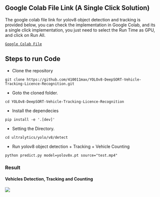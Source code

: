 ## Google Colab File Link (A Single Click Solution)
The google colab file link for yolov8 object detection and tracking is provided below, you can check the implementation in Google Colab, and its a single click implementation, you just need to select the Run Time as GPU, and click on Run All.

[`Google Colab File`](https://colab.research.google.com/drive/1U6cnTQ0JwCg4kdHxYSl2NAhU4wK18oAu?usp=sharing)

## Steps to run Code

- Clone the repository
```
git clone https://github.com/410011max/YOLOv8-DeepSORT-Vehicle-Tracking-Licence-Recognition.git
```
- Goto the cloned folder.
```
cd YOLOv8-DeepSORT-Vehicle-Tracking-Licence-Recognition
```
- Install the dependecies
```
pip install -e '.[dev]'
```

- Setting the Directory.
```
cd ultralytics/yolo/v8/detect
```

- Run yolov8 object detection + Tracking + Vehicle Counting
```
python predict.py model=yolov8x.pt source="test.mp4"
```

### Result

#### Vehicles Detection, Tracking and Counting 
![](./figure/figure1.png)
